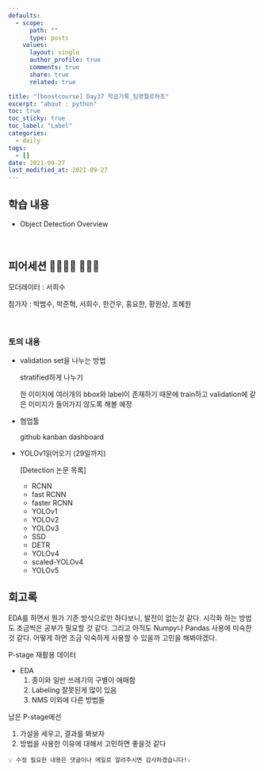 ```yaml
---
defaults:
  - scope:
      path: ""
      type: posts
    values:
      layout: single
      author_profile: true
      comments: true
      share: true
      related: true

title: "[boostcourse] Day37 학습기록_팀명뭘로하조"
excerpt: "about : python"
toc: true
toc_sticky: true
toc_label: "Label"
categories:
  - daily
tags:
  - []
date: 2021-09-27
last_modified_at: 2021-09-27
---
```


## 학습 내용

- Object Detection Overview

<br>

## 피어세션 👨‍👨‍👦‍👦 👨‍👨‍👦

모더레이터 : 서희수

참가자 : 박범수, 박준혁, 서희수, 한건우, 홍요한, 황원상, 조혜원

<br>

### 토의 내용

- validation set을 나누는 방법
    
    stratified하게 나누기
    
    한 이미지에 여러개의 bbox와 label이 존재하기 때문에 train하고 validation에 같은 이미지가 들어가지 않도록 해볼 예정
    
- 협업툴
    
    github kanban dashboard
    
- YOLOv1읽어오기 (29일까지)
    
    [Detection 논문 목록]
    - RCNN
    - fast RCNN
    - faster RCNN
    - YOLOv1
    - YOLOv2
    - YOLOv3
    - SSD
    - DETR
    - YOLOv4
    - scaled-YOLOv4
    - YOLOv5


## 회고록

EDA를 하면서 뭔가 기존 방식으로만 하다보니, 발전이 없는것 같다. 시각화 하는 방법도 조금씩은 공부가 필요할 것 같다. 그리고 아직도 Numpy나 Pandas 사용에 미숙한것 같다. 어떻게 하면 조금 익숙하게 사용할 수 있을까 고민을 해봐야겠다.

P-stage 재활용 데이터

- EDA
    1. 종이와 일반 쓰레기의 구별이 애매함
    2. Labeling 잘못된게 많이 있음
    3. NMS 이외에 다른 방법들

남은 P-stage에선

1. 가설을 세우고, 결과를 봐보자
2. 방법을 사용한 이유에 대해서 고민하면 좋을것 같다

```
💡 수정 필요한 내용은 댓글이나 메일로 알려주시면 감사하겠습니다!💡 
```
